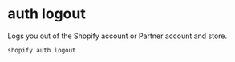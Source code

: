 # auth logout

Logs you out of the Shopify account or Partner account and store.

```bash
shopify auth logout
```

